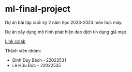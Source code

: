 # ml-final-project
Dự án bài tập cuối kỳ 2 năm học 2023-2024 môn học máy.

Dự án xây dựng mô hình phát hiện dao dịch tín dụng giả mạo.

[Link colab](https://colab.research.google.com/drive/112Fct7GwaxGnhc-1aY-R5kmdXiA6vBg1?usp=sharing)

Thành viên nhóm:
* Đinh Duy Bách - 22022531
* Lê Hữu Đức - 22022535
 
